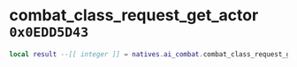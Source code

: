 # combat_class_request_get_actor `0x0EDD5D43`

```lua
local result --[[ integer ]] = natives.ai_combat.combat_class_request_get_actor()
```